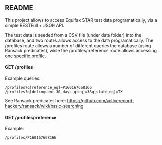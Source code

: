 ## README

This project allows to access Equifax STAR test data programatically, via a simple RESTFull + JSON API.

The test data is seeded from a CSV file (under data folder) into the database, and two routes allows access to the data programatically. The /profiles route allows a number of different queries the database (using Ransack predicates), while the /profiles/:reference route allows accessing one specific profile.

#### GET /profiles

Example queries:
```
/profiles?q[reference_eq]=P160167668166
/profiles?q[delinquent_30_days_gteq]=3&q[state_eq]=TX
```

See Ransack predicates here:
https://github.com/activerecord-hackery/ransack/wiki/basic-searching

#### GET /profiles/:reference

Example:
```
/profiles/P160167668166
```
